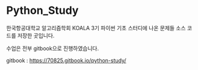 # Python_Study


한국항공대학교 알고리즘학회 KOALA 3기 파이썬 기초 스터디에 나온 문제들 소스 코드를 저장한 곳입니다.

수업은 전부 gitbook으로 진행하였습니다.

gitbook : https://70825.gitbook.io/python-study/
